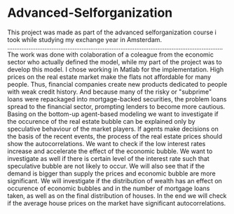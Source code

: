 # Advanced-Selforganization
This project was made as part of the advanced selforganization course i took while studying my exchange year in Amsterdam.
..........................................................................................................................
The work was done with colaboration of a coleague from the economic sector who actually defined the model, 
while my part of the project was to develop this model. I chose working in Matlab for the implementation.
High prices on the real estate market make the flats not affordable for many people. 
Thus, financial companies create new products dedicated to people with weak credit history. And because many
of the risky or "subprime" loans were repackaged into mortgage-backed securities, the problem
loans spread to the financial sector, prompting lenders to become more cautious.
Basing on the bottom-up agent-based modeling we want to investigate if the occurence of the
real estate bubble can be explained only by speculative behaviour of the market players. If agents
make decisions on the basis of the recent events, the process of the real estate prices should show
the autocorrelations.
We want to check if the low interest rates increase and accelerate the effect of the economic bubble.
We want to investigate as well if there is certain level of the interest rate such that speculative
bubble are not likely to occur.
We will also see that if the demand is bigger than supply the prices and economic bubble are more
significant.
We will investigate if the distribution of wealth has an effect on occurence of economic bubbles
and in the number of mortgage loans taken, as well as on the final distribution of houses. In the
end we will check if the average house prices on the market have significant autocorrelations.
